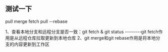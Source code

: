 ## 测试一下
pull
merge
fetch
pull --rebase

1、查看本地分支和远程分支是否一致：git fetch & git status --------git fetch作用是从远程仓库拉取更新到本地仓库
2、git merge和git rebase作用是将本地分支的内容更新到工作区
